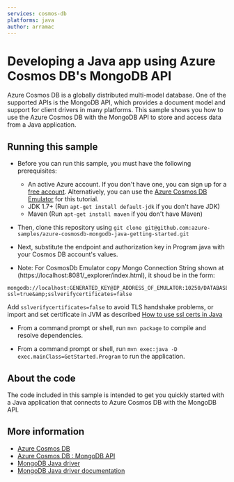 ```yaml
---
services: cosmos-db
platforms: java
author: arramac
---
```


# Developing a Java app using Azure Cosmos DB's MongoDB API
Azure Cosmos DB is a globally distributed multi-model database. One of the supported APIs is the MongoDB API, which provides a document model and support for client drivers in many platforms. This sample shows you how to use the Azure Cosmos DB with the MongoDB API to store and access data from a Java application.

## Running this sample

* Before you can run this sample, you must have the following prerequisites:

   * An active Azure account. If you don't have one, you can sign up for a [free account](https://azure.microsoft.com/free/). Alternatively, you can use the [Azure Cosmos DB Emulator](https://azure.microsoft.com/documentation/articles/documentdb-nosql-local-emulator) for this tutorial.
   * JDK 1.7+ (Run `apt-get install default-jdk` if you don't have JDK)
   * Maven (Run `apt-get install maven` if you don't have Maven)

* Then, clone this repository using `git clone git@github.com:azure-samples/azure-cosmosdb-mongodb-java-getting-started.git`

* Next, substitute the endpoint and authorization key in Program.java with your Cosmos DB account's values. 

* Note: For CosmosDb Emulator copy Mongo Connection String shown at (https://localhost:8081/_explorer/index.html), it shoud be in the form:
```
mongodb://localhost:GENERATED_KEY@IP_ADDRESS_OF_EMULATOR:10250/DATABASE_NAME?ssl=true&amp;sslverifycertificates=false
```
Add `sslverifycertificates=false` to avoid TLS handshake problems, or import and set certificate in JVM as described
 [How to use ssl certs in Java](https://docs.microsoft.com/en-us/azure/cosmos-db/local-emulator-export-ssl-certificates#how-to-use-the-certificate-in-java)
* From a command prompt or shell, run `mvn package` to compile and resolve dependencies.

* From a command prompt or shell, run `mvn exec:java -D exec.mainClass=GetStarted.Program` to run the application.

## About the code
The code included in this sample is intended to get you quickly started with a Java application that connects to Azure Cosmos DB with the MongoDB API.

## More information

- [Azure Cosmos DB](https://docs.microsoft.com/azure/cosmos-db/introduction)
- [Azure Cosmos DB : MongoDB API](https://docs.microsoft.com/azure/documentdb/documentdb-protocol-mongodb)
- [MongoDB Java driver](https://docs.mongodb.com/ecosystem/drivers/java/)
- [MongoDB Java driver documentation](http://mongodb.github.io/mongo-java-driver/3.4/javadoc/)
